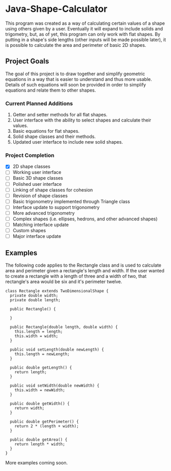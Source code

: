 # Java-Shape-Calculator
This program was created as a way of calculating certain values of a shape using others given by a user. Eventually it will expand to include solids and trigometry, but, as of yet, this program can only work with flat shapes. 
By putting in a shape's side lengths (other inputs will be made possible later), it is possible to calculate the area and perimeter of basic 2D shapes.

## Project Goals
The goal of this project is to draw together and simplify geometric equations in a way that is easier to understand and thus more usable. Details of such equations will soon be provided in order to simplify equations and relate them to other shapes.

### Current Planned Additions
1. Getter and setter methods for all flat shapes.
2. User interface with the ability to select shapes and calculate their values.
3. Basic equations for flat shapes.
4. Solid shape classes and their methods.
5. Updated user interface to include new solid shapes.

### Project Completion
- [x] 2D shape classes
- [ ] Working user interface
- [ ] Basic 3D shape classes
- [ ] Polished user interface
- [ ] Linking of shape classes for cohesion
- [ ] Revision of shape classes
- [ ] Basic trigonometry implemented through Triangle class
- [ ] Interface update to support trigonometry
- [ ] More advanced trigonometry
- [ ] Complex shapes (i.e. ellipses, hedrons, and other advanced shapes)
- [ ] Matching interface update
- [ ] Custom shapes
- [ ] Major interface update

## Examples

The following code applies to the Rectangle class and is used to calculate area and perimeter given a rectangle's length and width. If the user wanted to create a rectangle with a length of three and a width of two, that rectangle's area would be six and it's perimeter twelve.

```
class Rectangle extends TwoDimensionalShape {
  private double width;
  private double length;

  public Rectangle() {
    
  }

  public Rectangle(double length, double width) {
    this.length = length;
    this.width = width;
  }

  public void setLength(double newLength) {
    this.length = newLength;
  }
  
  public double getLength() {
    return length;
  }
  
  public void setWidth(double newWidth) {
    this.width = newWidth;
  }
  
  public double getWidth() {
    return width;
  }

  public double getPerimeter() {
    return 2 * (length + width);
  }
  
  public double getArea() {
    return length * width;
  }
}
```

More examples coming soon.
